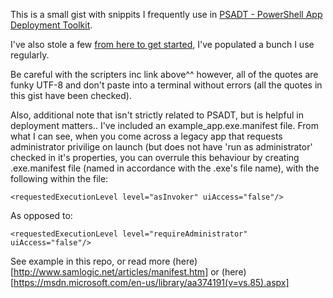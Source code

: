 This is a small gist with snippits I frequently use in [PSADT - PowerShell App Deployment Toolkit](http://psappdeploytoolkit.com).

I've also stole a few [from here to get started](http://www.scriptersinc.com/psadt-quick-reference-functions-list/), I've populated a bunch I use regularly.

Be careful with the scripters inc link above^^ however, all of the quotes are funky UTF-8 and don't paste into a terminal without errors (all the quotes in this gist have been checked).

Also, additional note that isn't strictly related to PSADT, but is helpful in deployment matters.. I've included an example_app.exe.manifest file. From what I can see, when you come across a legacy app that requests administrator privilige on launch (but does not have 'run as administrator' checked in it's properties, you can overrule this behaviour by creating .exe.manifest file (named in accordance with the .exe's file name), with the following within the file:

    <requestedExecutionLevel level="asInvoker" uiAccess="false"/>
    
As opposed to:

    <requestedExecutionLevel level="requireAdministrator" uiAccess="false"/>

See example in this repo, or read more (here)[http://www.samlogic.net/articles/manifest.htm] or (here)[https://msdn.microsoft.com/en-us/library/aa374191(v=vs.85).aspx]